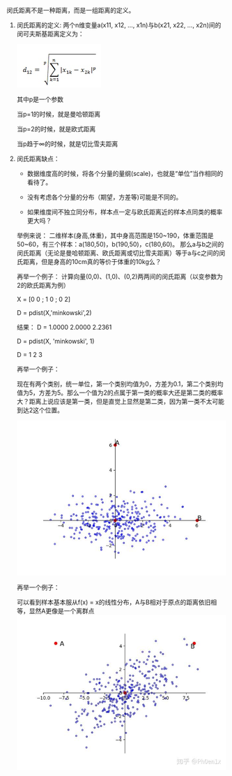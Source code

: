 闵氏距离不是一种距离，而是一组距离的定义。

1. 闵氏距离的定义:
    两个n维变量a(x11, x12, …, x1n)与b(x21, x22, …, x2n)间的闵可夫斯基距离定义为：

    ![欧式距离](../../images/闵氏距离.jpeg)

    其中p是一个参数

    当p=1的时候，就是曼哈顿距离

    当p=2的时候，就是欧式距离

    当p趋于∞的时候，就是切比雪夫距离

2. 闵氏距离缺点：

    - 数据维度高的时候，将各个分量的量纲(scale)，也就是“单位”当作相同的看待了。

    - 没有考虑各个分量的分布（期望，方差等)可能是不同的。
    
    - 如果维度间不独立同分布，样本点一定与欧氏距离近的样本点同类的概率更大吗？

    举例来说：
    二维样本(身高,体重)，其中身高范围是150~190，体重范围是50~60，有三个样本：a(180,50)，b(190,50)，c(180,60)。
    那么a与b之间的闵氏距离（无论是曼哈顿距离、欧氏距离或切比雪夫距离）等于a与c之间的闵氏距离，但是身高的10cm真的等价于体重的10kg么？

    再举一个例子：
    计算向量(0,0)、(1,0)、(0,2)两两间的闵氏距离（以变参数为2的欧氏距离为例）

    X = [0 0 ; 1 0 ; 0 2] 

    D = pdist(X,'minkowski',2) 

    结果：
    D = 1.0000   2.0000    2.2361

    D = pdist(X, 'minkowski', 1)
    
    D = 1     2     3
    
    再举一个例子：

    现在有两个类别，统一单位，第一个类别均值为0，方差为0.1，第二个类别均值为5，方差为5。那么一个值为2的点属于第一类的概率大还是第二类的概率大？距离上说应该是第一类，但是直觉上显然是第二类，因为第一类不太可能到达2这个位置。

    ![欧式距离](../../images/欧式距离缺点1.jpg)

    再举一个例子：

    可以看到样本基本服从f(x) = x的线性分布，A与B相对于原点的距离依旧相等，显然A更像是一个离群点
    ![欧式距离](../../images/欧式距离缺点2.jpg)


